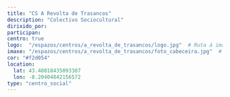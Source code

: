 ```yaml
---
title: "CS A Revolta de Trasancos"
description: "Colectivo Sociocultural"
dirixido_por: 
participan:
centro: true
logo:  "/espazos/centros/a_revolta_de_trasancos/logo.jpg"  # Ruta á imaxe do logo
imaxe: "/espazos/centros/a_revolta_de_trasancos/foto_cabeceira.jpg"  # Ruta á imaxe de fondo
cor: "#f2d054"
location:
  lat: 43.48018435093307
  lon: -8.20404842156572
type: "centro_social"
---
```

